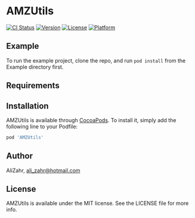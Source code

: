 # AMZUtils

[![CI Status](http://img.shields.io/travis/AliZahr/AMZUtils.svg?style=flat)](https://travis-ci.org/AliZahr/AMZUtils)
[![Version](https://img.shields.io/cocoapods/v/AMZUtils.svg?style=flat)](http://cocoapods.org/pods/AMZUtils)
[![License](https://img.shields.io/cocoapods/l/AMZUtils.svg?style=flat)](http://cocoapods.org/pods/AMZUtils)
[![Platform](https://img.shields.io/cocoapods/p/AMZUtils.svg?style=flat)](http://cocoapods.org/pods/AMZUtils)

## Example

To run the example project, clone the repo, and run `pod install` from the Example directory first.

## Requirements

## Installation

AMZUtils is available through [CocoaPods](http://cocoapods.org). To install
it, simply add the following line to your Podfile:

```ruby
pod 'AMZUtils'
```

## Author

AliZahr, ali_zahr@hotmail.com

## License

AMZUtils is available under the MIT license. See the LICENSE file for more info.
